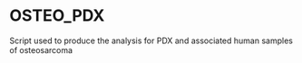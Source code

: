 # OSTEO_PDX
Script used to produce the analysis for PDX and associated human samples of osteosarcoma
